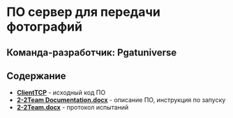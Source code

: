 # **ПО сервер для передачи фотографий**
## Команда-разработчик: Pgatuniverse
## Содержание
- [__ClientTCP__](https://github.com/flametoxic/fslkfd/blob/main/src/server.cpp) - исходный код ПО
- [__2-2Team Documentation.docx__]() - описание ПО, инструкция по запуску
- [__2-2Team.docx__]() - протокол испытаний
